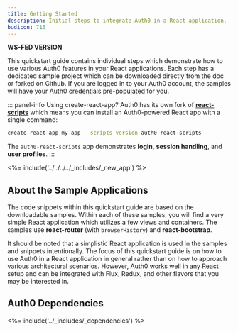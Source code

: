 ```yaml
---
title: Getting Started
description: Initial steps to integrate Auth0 in a React application.
budicon: 715
---
```


**WS-FED VERSION**

This quickstart guide contains individual steps which demonstrate how to use various Auth0 features in your React applications. Each step has a dedicated sample project which can be downloaded directly from the doc or forked on Github. If you are logged in to your Auth0 account, the samples will have your Auth0 credentials pre-populated for you.

::: panel-info Using create-react-app?
Auth0 has its own fork of **[react-scripts](https://github.com/auth0-community/auth0-react-scripts)** which means you can install an Auth0-powered React app with a single command:

```bash
create-react-app my-app --scripts-version auth0-react-scripts
```

The `auth0-react-scripts` app demonstrates **login**, **session handling**, and **user profiles**.
:::

<%= include('../../../../_includes/_new_app') %>

## About the Sample Applications

The code snippets within this quickstart guide are based on the downloadable samples. Within each of these samples, you will find a very simple React application which utilizes a few views and containers. The samples use **react-router** (with `browserHistory`) and **react-bootstrap**.

It should be noted that a simplistic React application is used in the samples and snippets intentionally. The focus of this quickstart guide is on how to use Auth0 in a React application in general rather than on how to approach various architectural scenarios. However, Auth0 works well in any React setup and can be integrated with Flux, Redux, and other flavors that you may be interested in.

## Auth0 Dependencies

<%= include('../_includes/_dependencies') %>
